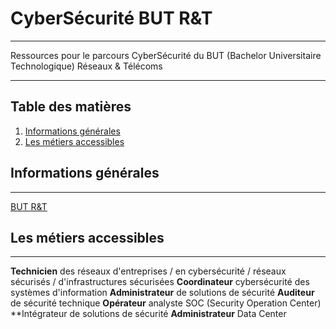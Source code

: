 # CyberSécurité BUT R&T
***
Ressources pour le parcours CyberSécurité du BUT (Bachelor Universitaire Technologique) Réseaux & Télécoms

***

## Table des matières
1. [Informations générales](#general-info)
2. [Les métiers accessibles](#metiers)

## Informations générales
***
[BUT R&T](https://www.iut-rt.net/lyceen-2-2/)

## Les métiers accessibles
***
**Technicien** des réseaux d'entreprises / en cybersécurité / réseaux sécurisés / d'infrastructures sécurisées
**Coordinateur** cybersécurité des systèmes d'information
**Administrateur** de solutions de sécurité
**Auditeur** de sécurité technique
**Opérateur** analyste SOC (Security Operation Center)
**Intégrateur de solutions de sécurité
**Administrateur** Data Center



